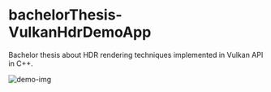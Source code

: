 # bachelorThesis-VulkanHdrDemoApp
Bachelor thesis about HDR rendering techniques implemented in Vulkan API in C++.

![demo-img](https://github.com/Rozzka/bachelorThesis-VulkanHdrDemoApp/assets/56408811/80c68132-e1f4-48a5-a3ff-c89f92a0c544)
